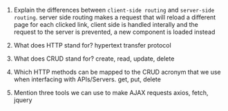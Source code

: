 1.  Explain the differences between `client-side routing` and `server-side routing`.
    server side routing makes a request that will reload a different page for each clicked link, client side is handled interally and the request to the server is prevented, a new component is loaded instead

1.  What does HTTP stand for?
    hypertext transfer protocol

1.  What does CRUD stand for?
    create, read, update, delete

1.  Which HTTP methods can be mapped to the CRUD acronym that we use when interfacing with APIs/Servers.
    get, put, delete

1.  Mention three tools we can use to make AJAX requests
    axios, fetch, jquery
